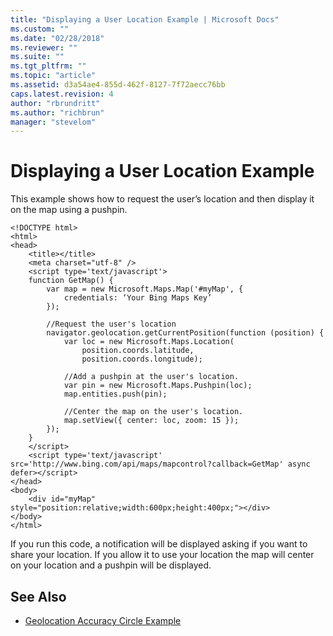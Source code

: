 ```yaml
---
title: "Displaying a User Location Example | Microsoft Docs"
ms.custom: ""
ms.date: "02/28/2018"
ms.reviewer: ""
ms.suite: ""
ms.tgt_pltfrm: ""
ms.topic: "article"
ms.assetid: d3a54ae4-855d-462f-8127-7f72aecc76bb
caps.latest.revision: 4
author: "rbrundritt"
ms.author: "richbrun"
manager: "stevelom"
---
```

# Displaying a User Location Example
This example shows how to request the user’s location and then display it on the map using a pushpin.

```
<!DOCTYPE html>
<html>
<head>
    <title></title>
    <meta charset="utf-8" />
	<script type='text/javascript'>
    function GetMap() {
        var map = new Microsoft.Maps.Map('#myMap', {
            credentials: ‘Your Bing Maps Key’
        });

        //Request the user's location
        navigator.geolocation.getCurrentPosition(function (position) {
            var loc = new Microsoft.Maps.Location(
                position.coords.latitude,
                position.coords.longitude);

            //Add a pushpin at the user's location.
            var pin = new Microsoft.Maps.Pushpin(loc);
            map.entities.push(pin);

            //Center the map on the user's location.
            map.setView({ center: loc, zoom: 15 });
        });
    }
    </script>
    <script type='text/javascript' src='http://www.bing.com/api/maps/mapcontrol?callback=GetMap' async defer></script>
</head>
<body>
    <div id="myMap" style="position:relative;width:600px;height:400px;"></div>
</body>
</html>
```

If you run this code, a notification will be displayed asking if you want to share your location. If you allow it to use your location the map will center on your location and a pushpin will be displayed. 

## See Also

  * [Geolocation Accuracy Circle Example](../v8-web-control/geolocation-accuracy-circle-example.md)